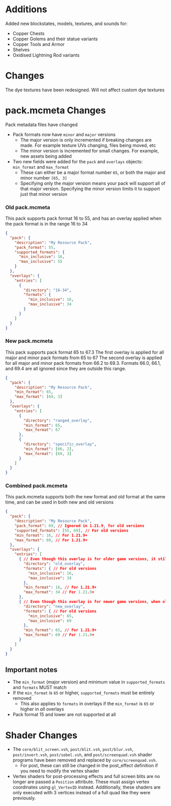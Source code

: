 # Additions
Added new blockstates, models, textures, and sounds for:
- Copper Chests
- Copper Golems and their statue variants
- Copper Tools and Armor
- Shelves
- Oxidised Lightning Rod variants

# Changes
The dye textures have been redesigned. Will not affect custom dye textures

# pack.mcmeta Changes
Pack metadata files have changed
- Pack formats now have `minor` and `major` versions
  - The major version is only incremented if breaking changes are made. For example texture UVs changing, files being moved, etc
  - The minor version is incremented for small changes. For example, new assets being added
- Two new fields were added for the `pack` and `overlays` objects: `min_format` and `max_format`
  - These can either be a major format number `65`, or both the major and minor number `[65, 3]`
  - Specifying only the major version means your pack will support all of that major version. Specifying the minor version limits it to support just that minor version

### Old pack.mcmeta
This pack supports pack format 16 to 55, and has an overlay applied when the pack format is in the range 16 to 34
```json
{
  "pack": {
    "description": "My Resource Pack",
    "pack_format": 55,
    "supported_formats": {
      "min_inclusive": 16,
      "max_inclusive": 55
    }
  },
  "overlays": {
    "entries": [
      {
        "directory": "16-34",
        "formats": {
          "min_inclusive": 16,
          "max_inclusive": 34
        }
      }
    ]
  }
}
```

### New pack.mcmeta
This pack supports pack format 65 to 67.3
The first overlay is applied for all major and minor pack formats from 65 to 67
The second overlay is applied for all major and minor pack formats from 66.2 to 69.3. Formats 66.0, 66.1, and 69.4 are all ignored since they are outside this range.
```json
{
  "pack": {
    "description": "My Resource Pack",
    "min_format": 65,
    "max_format": [69, 3]
  },
  "overlays": {
    "entries": [
      {
        "directory": "ranged_overlay",
        "min_format": 65,
        "max_format": 67
      },
      {
        "directory": "specific_overlay",
        "min_format": [66, 2],
        "max_format": [69, 3]
      }
    ]
  }
}
```

### Combined pack.mcmeta
This pack.mcmeta supports both the new format and old format at the same time, and can be used in both new and old versions
```json
{
  "pack": {
    "description": "My Resource Pack",
    "pack_format": 69, // Ignored in 1.21.9, for old versions
    "supported_formats": [55, 69], // For old versions
    "min_format": 16, // For 1.21.9+
    "max_format": 69, // For 1.21.9+
  },
  "overlays": {
    "entries": [
      { // Even though this overlay is for older game versions, it still needs the new formatting
        "directory": "old_overlay",
        "formats": { // For old versions
          "min_inclusive": 16,
          "max_inclusive": 34
        },
        "min_format": 16, // For 1.21.9+
        "max_format": 34 // For 1.21.9+
      },
      { // Even though this overlay is for newer game versions, when old overlays are present, all overlays must provide the old formatting
        "directory": "new_overlay",
        "formats": { // For old versions
          "min_inclusive": 65,
          "max_inclusive": 69
        },
        "min_format": 65, // For 1.21.9+
        "max_format": 69 // For 1.21.9+
      }
    ]
  }
}
```

## Important notes
- The `min_format` (major version) and minimum value in `supported_formats` and `formats` MUST match
- If the `min_format` is `65` or higher, `supported_formats` must be entirely removed
   - This also applies to `formats` in overlays if the `min_format` is `65` or higher in _all_ overlays
- Pack format 15 and lower are not supported at all

# Shader Changes
- The `core/blit_screen.vsh`, `post/blit.vsh`, `post/blur.vsh`, `post/invert.vsh`, `post/sobel.vsh`, and `post/screenquad.vsh` shader programs have been removed and replaced by `core/screenquad.vsh`.
   - For post, these can still be changed in the post_effect definition if you need to modify the vertex shader
 - Vertex shaders for post-processing effects and full screen blits are no longer are passed a `Position` attribute. These must assign vertex coordinates using `gl_VertexID` instead.
   Additionally, these shaders are only executed with 3 vertices instead of a full quad like they were previously. 
